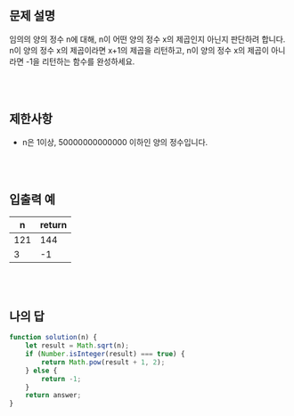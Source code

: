 ## 문제 설명

임의의 양의 정수 n에 대해, n이 어떤 양의 정수 x의 제곱인지 아닌지 판단하려 합니다.
n이 양의 정수 x의 제곱이라면 x+1의 제곱을 리턴하고, n이 양의 정수 x의 제곱이 아니라면 -1을 리턴하는 함수를 완성하세요.

<br>
<br>

## 제한사항

-   n은 1이상, 50000000000000 이하인 양의 정수입니다.

<br>
<br>

## 입출력 예

| n   | return |
| --- | ------ |
| 121 | 144    |
| 3   | -1     |

<br>
<br>

## 나의 답

```js
function solution(n) {
    let result = Math.sqrt(n);
    if (Number.isInteger(result) === true) {
        return Math.pow(result + 1, 2);
    } else {
        return -1;
    }
    return answer;
}
```
